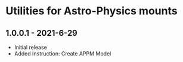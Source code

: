 ﻿# Utilities for Astro-Physics mounts

## 1.0.0.1 - 2021-6-29

* Initial release
* Added Instruction: Create APPM Model